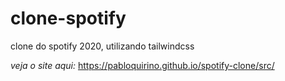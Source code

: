 # clone-spotify
 clone do spotify 2020, utilizando tailwindcss
 
_veja o site aqui:_
https://pabloquirino.github.io/spotify-clone/src/

